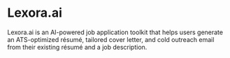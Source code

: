 # Lexora.ai
Lexora.ai is an AI-powered job application toolkit that helps users generate an ATS-optimized résumé, tailored cover letter, and cold outreach email from their existing résumé and a job description.
